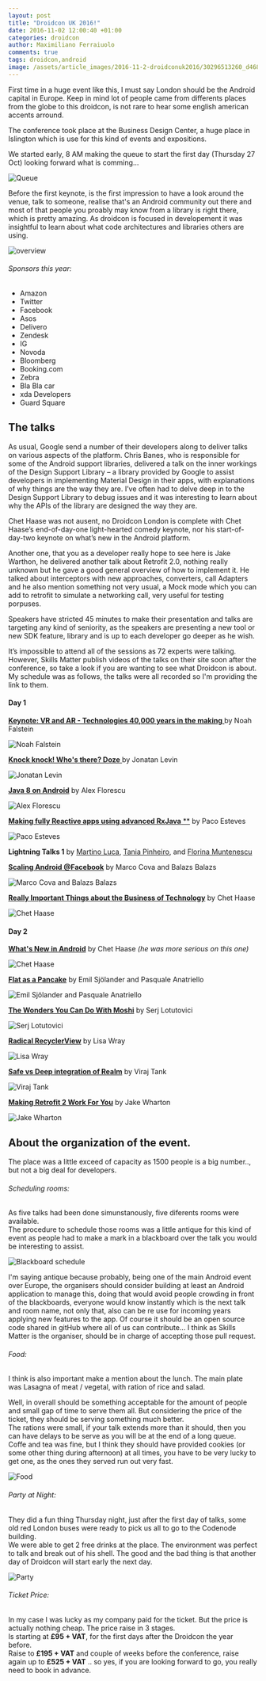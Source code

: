 ```yaml
---
layout: post
title: "Droidcon UK 2016!"
date: 2016-11-02 12:00:40 +01:00
categories: droidcon
author: Maximiliano Ferraiuolo
comments: true
tags: droidcon,android
image: /assets/article_images/2016-11-2-droidconuk2016/30296513260_d4681d2870_z.jpg
---	
```


 
First time in a huge event like this, I must say London should be the Android capital in Europe. 
Keep in mind lot of people came from differents places from the globe to this droidcon, is not rare to hear some english american accents arround.

The conference took place at the Business Design Center, a huge place in Islington which is use for this kind of events and expositions.

We started early, 8 AM making the queue to start the first day (Thursday 27 Oct) looking forward what is comming...

![Queue](/assets/article_images/2016-11-2-droidconuk2016/IMG_20161027_075930.jpg)

Before the first keynote, is the first impression to have a look around the venue, talk to someone, realise that's an Android community out there and most of that people you proably may know from a library is right there, which is pretty amazing. As droidcon is focused in developement it was insightful to learn about what code architectures and libraries others are using.

![overview](/assets/article_images/2016-11-2-droidconuk2016/29965192123_603658b806_z.jpg)


###### Sponsors this year:

* Amazon 			
* Twitter
* Facebook
* Asos
* Delivero
* Zendesk
* IG
* Novoda
* Bloomberg
* Booking.com
* Zebra
* Bla Bla car
* xda Developers
* Guard Square


## The talks

As usual, Google send a number of their developers along to deliver talks on various aspects of the platform. Chris Banes, who is responsible for some of the Android support libraries, delivered a talk on the inner workings of the Design Support Library – a library provided by Google to assist developers in implementing Material Design in their apps, with explanations of why things are the way they are. I’ve often had to delve deep in to the Design Support Library to debug issues and it was interesting to learn about why the APIs of the library are designed the way they are.

Chet Haase was not ausent, no Droidcon London is complete with Chet Haase’s end-of-day-one light-hearted comedy keynote, nor his start-of-day-two keynote on what’s new in the Android platform.

Another one, that you as a developer really hope to see here is Jake Warthon, he delivered another talk about Retrofit 2.0, nothing really unknown but he gave a good general overview of how to implement it. He talked about interceptors with new approaches, converters, call Adapters and he also mention something not very usual, a Mock mode which you can add to retrofit to simulate a networking call, very useful for testing porpuses.

Speakers have stricted 45 minutes to make their presentation and talks are targeting any kind of seniority, as the speakers are presenting a new tool or new SDK feature, library and is up to each developer go deeper as he wish.

It’s impossible to attend all of the sessions as 72 experts were talking.  However, Skills Matter publish videos of the talks on their site soon after the conference, so take a look if you are wanting to see what Droidcon is about.  
My schedule was as follows, the talks were all recorded so I'm providing the link to them.


#### Day 1

[**Keynote: VR and AR - Technologies 40,000 years in the making** ](http://uk.droidcon.com/skillscasts/8975-keynote-vr-and-ar-technologies-40-000-years-in-the-making) by Noah Falstein 

![Noah Falstein](/assets/article_images/2016-11-2-droidconuk2016/30596460855_a634d62bb7_z.jpg)


[**Knock knock! Who's there? Doze** ](http://uk.droidcon.com/skillscasts/8676-knock-knock-who-s-there-doze) by Jonatan Levin
 
![Jonatan Levin](/assets/article_images/2016-11-2-droidconuk2016/29964573134_742cd51d77_z.jpg)

[**Java 8 on Android**](http://uk.droidcon.com/skillscasts/8696-java-8-on-android)  by Alex Florescu

![Alex Florescu](/assets/article_images/2016-11-2-droidconuk2016/30336061660_82273cbae3_z.jpg)

[**Making fully Reactive apps using advanced RxJava** **](http://uk.droidcon.com/skillscasts/8678-making-fully-reactive-apps-using-advanced-rxjava) by Paco Esteves

![Paco Esteves](/assets/article_images/2016-11-2-droidconuk2016/30301127380_a233e07b4c_z.jpg)


**Lightning Talks 1** by
[Martino Luca](http://uk.droidcon.com/skillscasts/8702-facebook-infer-a-static-analyzer-for-catching-bugs-before-you-ship), [Tania Pinheiro](http://uk.droidcon.com/skillscasts/8691-7-ways-to-improve-your-gradle-build), and [Florina Muntenescu](http://uk.droidcon.com/skillscasts/8695-optimising-the-performance-of-vectordrawables)


[**Scaling Android @Facebook**](http://uk.droidcon.com/skillscasts/8706-scaling-android-facebook) by Marco Cova and Balazs Balazs

![Marco Cova and Balazs Balazs](/assets/article_images/2016-11-2-droidconuk2016/30567029696_6136970cc9_z.jpg)

[**Really Important Things about the Business of Technology**](http://uk.droidcon.com/skillscasts/8621-really-important-things-about-the-business-of-technology) by Chet Haase
 
![Chet Haase](/assets/article_images/2016-11-2-droidconuk2016/30486816592_487c2cdc2b_z.jpg)

#### Day 2

[**What's New in Android**](http://uk.droidcon.com/skillscasts/8414-what-s-new-in-android) by Chet Haase *(he was more serious on this one)*

![Chet Haase](/assets/article_images/2016-11-2-droidconuk2016/30581824636_08a55dca23_z.jpg)


[**Flat as a Pancake**](https://skillsmatter.com/skillscasts/8418-flat-as-a-pancake) by Emil Sjölander and Pasquale Anatriello

![Emil Sjölander and Pasquale Anatriello](/assets/article_images/2016-11-2-droidconuk2016/30318317450_ba7e6ff888_z.jpg)


[**The Wonders You Can Do With Moshi**](http://uk.droidcon.com/skillscasts/9316-moshi) by Serj Lotutovici

![Serj Lotutovici](/assets/article_images/2016-11-2-droidconuk2016/30621144985_fce2e7d61f_z.jpg)


[**Radical RecyclerView**](https://skillsmatter.com/skillscasts/8688-radical-recyclerview) by Lisa Wray

![Lisa Wray](/assets/article_images/2016-11-2-droidconuk2016/30324896800_95cfc947f4_z.jpg)


[**Safe vs Deep integration of Realm**](http://uk.droidcon.com/skillscasts/8824-safe-vs-deep-integration-of-realm) by Viraj Tank

![Viraj Tank](/assets/article_images/2016-11-2-droidconuk2016/29993232204_53f1714f52_z.jpg)


[**Making Retrofit 2 Work For You**](https://skillsmatter.com/skillscasts/8416-making-retrofit-2-work-for-you) by Jake Wharton

![Jake Wharton](/assets/article_images/2016-11-2-droidconuk2016/30325179260_de7a0e5cef_z.jpg)




## About the organization of the event.


The place was a little exceed of capacity as 1500 people is a big number.., but not a big deal for developers. 

###### Scheduling rooms:
As five talks had been done simunstanously, five diferents rooms were available.  
The procedure to schedule those rooms was a little antique for this kind of event as people had to make a mark in a blackboard over the talk you would be interesting to assist.

![Blackboard schedule](/assets/article_images/2016-11-2-droidconuk2016/29969062844_a90356b3dd_z.jpg)

I'm saying antique because probably, being one of the main Android event over Europe, the organisers should consider building at least an Android application to manage this, doing that would avoid people crowding in front of the blackboards, everyone would know instantly which is the next talk and room name, not only that, also can be re use for incoming years applying new features to the app. Of course it should be an open source code shared in gitHub where all of us can contribute... I think as Skills Matter is the organiser, should be in charge of accepting those pull request.


###### Food:

I think is also important make a mention about the lunch.
The main plate was Lasagna of meat / vegetal, with ration of rice and salad.

Well, in overall should be something acceptable for the amount of people and small gap of time to serve them all. But considering the price of the ticket, they should be serving something much better.  
The rations were small, if your talk extends more than it should, then you can have delays to be serve as you will be at the end of a long queue.  
Coffe and tea was fine, but I think they should have provided cookies (or some other thing during afternoon) at all times, you have to be very lucky to get one, as the ones they served run out very fast.

![Food](/assets/article_images/2016-11-2-droidconuk2016/30510945231_ac988115c7_z.jpg)



###### Party at Night:

They did a fun thing Thursday night, just after the first day of talks, some old red London buses were ready to pick us all to go to the Codenode building.  
We were able to get 2 free drinks at the place. The environment was perfect to talk and break out of his shell.
The good and the bad thing is that another day of Droidcon will start early the next day.


![Party](/assets/article_images/2016-11-2-droidconuk2016/30305464690_1bdc24e702_z.jpg)



###### Ticket Price:

In my case I was lucky as my company paid for the ticket. But the price is actually nothing cheap.
The price raise in 3 stages.  
Is starting at **£95 + VAT**, for the first days after the Droidcon the year before.  
Raise to **£195 + VAT** and couple of weeks before the conference, raise again up to **£525 + VAT** .. so yes, if you are looking forward to go, you really need to book in advance.
